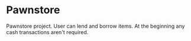 # Pawnstore  
Pawnstore project. User can lend and borrow items. At the beginning any cash transactions aren't required.
